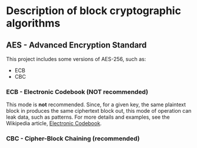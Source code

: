 # Description of block cryptographic algorithms

## AES - Advanced Encryption Standard

This project includes some versions of AES-256, such as:

- ECB
- CBC

### ECB - Electronic Codebook (NOT recommended)

This mode is **not** recommended. Since, for a given key, the same plaintext block in produces the same ciphertext block out, this mode of operation can leak data, such as patterns. For more details and examples, see the Wikipedia article, [Electronic Codebook](http://en.wikipedia.org/wiki/Block_cipher_mode_of_operation#Electronic_Codebook_.28ECB.29).

### CBC - Cipher-Block Chaining (recommended)

